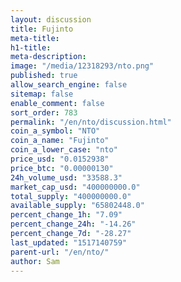 ```yaml
---
layout: discussion
title: Fujinto
meta-title: 
h1-title: 
meta-description: 
image: "/media/12318293/nto.png"
published: true
allow_search_engine: false
sitemap: false
enable_comment: false
sort_order: 783
permalink: "/en/nto/discussion.html"
coin_a_symbol: "NTO"
coin_a_name: "Fujinto"
coin_a_lower_case: "nto"
price_usd: "0.0152938"
price_btc: "0.00000130"
24h_volume_usd: "33588.3"
market_cap_usd: "400000000.0"
total_supply: "400000000.0"
available_supply: "65802448.0"
percent_change_1h: "7.09"
percent_change_24h: "-14.26"
percent_change_7d: "-28.27"
last_updated: "1517140759"
parent-url: "/en/nto/"
author: Sam
---
```


